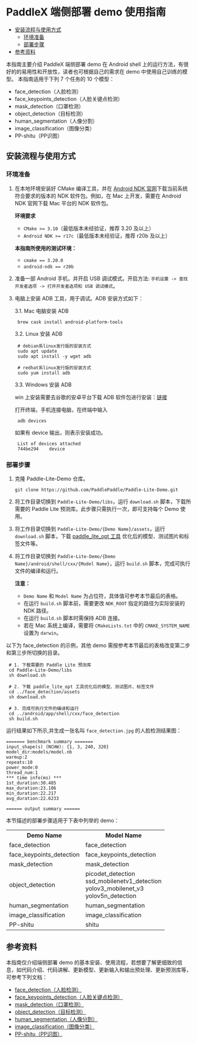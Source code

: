 # PaddleX 端侧部署 demo 使用指南

- [安装流程与使用方式](#安装流程与使用方式)
  - [环境准备](#环境准备)
  - [部署步骤](#部署步骤)
- [参考资料](#参考资料)

本指南主要介绍 PaddleX 端侧部署 demo 在 Android shell 上的运行方法，有很好的的易用性和开放性，读者也可根据自己的需求在 demo 中使用自己训练的模型。
本指南适用于下列 7 个任务的 10 个模型：
- face_detection（人脸检测）
- face_keypoints_detection（人脸关键点检测）
- mask_detection（口罩检测）
- object_detection（目标检测）
- human_segmentation（人像分割）
- image_classification（图像分类）
- PP-shitu（PP识图）

## 安装流程与使用方式

### 环境准备

1. 在本地环境安装好 CMake 编译工具，并在 [Android NDK 官网](https://developer.android.google.cn/ndk/downloads)下载当前系统符合要求的版本的 NDK 软件包。例如，在 Mac 上开发，需要在 Android NDK 官网下载 Mac 平台的 NDK 软件包。

    **环境要求**
    -  `CMake >= 3.10`（最低版本未经验证，推荐 3.20 及以上）
    -  `Android NDK >= r17c`（最低版本未经验证，推荐 r20b 及以上）
    
    **本指南所使用的测试环境：**
    -  `cmake == 3.20.0`
    -  `android-ndk == r20b`

2. 准备一部 Android 手机，并开启 USB 调试模式。开启方法: `手机设置 -> 查找开发者选项 -> 打开开发者选项和 USB 调试模式`。

3. 电脑上安装 ADB 工具，用于调试。ADB 安装方式如下：

    3.1. Mac 电脑安装 ADB

    ```shell
     brew cask install android-platform-tools
    ```

    3.2. Linux 安装 ADB

    ```shell
     # debian系linux发行版的安装方式
     sudo apt update
     sudo apt install -y wget adb

     # redhat系linux发行版的安装方式
     sudo yum install adb
    ```

    3.3. Windows 安装 ADB

    win 上安装需要去谷歌的安卓平台下载 ADB 软件包进行安装：[链接](https://developer.android.com/studio)

    打开终端，手机连接电脑，在终端中输入

    ```shell
     adb devices
    ```

    如果有 device 输出，则表示安装成功。

    ```shell
     List of devices attached
     744be294    device
    ```

### 部署步骤

1. 克隆 Paddle-Lite-Demo 仓库。

    ```shell
    git clone https://github.com/PaddlePaddle/Paddle-Lite-Demo.git
    ```

2. 将工作目录切换到 `Paddle-Lite-Demo/libs`，运行 `download.sh` 脚本，下载所需要的 Paddle Lite 预测库。此步骤只需执行一次，即可支持每个 Demo 使用。

3. 将工作目录切换到 `Paddle-Lite-Demo/{Demo Name}/assets`，运行 `download.sh` 脚本，下载 [paddle_lite_opt 工具](https://www.paddlepaddle.org.cn/lite/v2.10/user_guides/model_optimize_tool.html) 优化后的模型、测试图片和标签文件等。

4. 将工作目录切换到 `Paddle-Lite-Demo/{Demo Name}/android/shell/cxx/{Model Name}`，运行 `build.sh` 脚本，完成可执行文件的编译和运行。

    **注意：**
    - `Demo Name` 和 `Model Name` 为占位符，具体值可参考本节最后的表格。
    - 在运行 `build.sh` 脚本前，需要更改 `NDK_ROOT` 指定的路径为实际安装的 NDK 路径。
    - 在运行 `build.sh` 脚本时需保持 ADB 连接。
    - 若在 Mac 系统上编译，需要将 `CMakeLists.txt` 中的 `CMAKE_SYSTEM_NAME` 设置为 `darwin`。

以下为 face_detection 的示例，其他 demo 需按参考本节最后的表格改变第二步和第三步所切换的目录。

```shell
 # 1. 下载需要的 Paddle Lite 预测库
 cd Paddle-Lite-Demo/libs
 sh download.sh

 # 2. 下载 paddle_lite_opt 工具优化后的模型、测试图片、标签文件
 cd ../face_detection/assets
 sh download.sh

 # 3. 完成可执行文件的编译和运行
 cd ../android/app/shell/cxx/face_detection
 sh build.sh
```

运行结果如下所示,并生成一张名叫 `face_detection.jpg` 的人脸检测结果图：

```text
======= benchmark summary =======
input_shape(s) (NCHW): {1, 3, 240, 320}
model_dir:models/model.nb
warmup:2
repeats:10
power_mode:0
thread_num:1
*** time info(ms) ***
1st_duration:30.485
max_duration:23.106
min_duration:22.217
avg_duration:22.6233

====== output summary ====== 

``` 
本节描述的部署步骤适用于下表中列举的 demo：

  <table>
    <tr>
      <th>Demo Name</th>
      <th>Model Name</th>
    </tr>
    <tr>
      <td>face_detection</td>
      <td>face_detection</td>
    </tr>
    <tr>
      <td>face_keypoints_detection</td>
      <td>face_keypoints_detection</td>
    </tr>
    <tr>
      <td>mask_detection</td>
      <td>mask_detection</td>
    </tr>
    <tr>
      <td>object_detection</td>
      <td>picodet_detection<br/>ssd_mobilenetv1_detection<br/>yolov3_mobilenet_v3<br/>yolov5n_detection</td>
    </tr>
    <tr>
      <td>human_segmentation</td>
      <td>human_segmentation</td>
    </tr>
    <tr>
      <td>image_classification</td>
      <td>image_classification</td>
    </tr>
    <tr>
      <td>PP-shitu</td>
      <td>shitu</td>
    </tr>
  </table>

## 参考资料
本指南仅介绍端侧部署 demo 的基本安装、使用流程，若想要了解更细致的信息，如代码介绍、代码讲解、更新模型、更新输入和输出预处理、更新预测库等，可参考下列文档：

- [face_detection（人脸检测）](https://github.com/PaddlePaddle/Paddle-Lite-Demo/tree/develop/face_detection/android/shell/cxx/face_detection/README.md)
- [face_keypoints_detection（人脸关键点检测）](https://github.com/PaddlePaddle/Paddle-Lite-Demo/tree/develop/face_keypoints_detection/android/shell/cxx/face_keypoints_detection/README.md)
- [mask_detection（口罩检测）](https://github.com/PaddlePaddle/Paddle-Lite-Demo/tree/develop/mask_detection/android/shell/cxx/mask_detection/README.md)
- [object_detection（目标检测）](https://github.com/PaddlePaddle/Paddle-Lite-Demo/tree/develop/object_detection/android/shell/cxx/picodet_detection/README.md)
- [human_segmentation（人像分割）](https://github.com/PaddlePaddle/Paddle-Lite-Demo/tree/develop/human_segmentation/android/shell/cxx/human_segmentation/README.md)
- [image_classification（图像分类）](https://github.com/PaddlePaddle/Paddle-Lite-Demo/tree/develop/image_classification/android/shell/cxx/image_classification/README.md)
- [PP-shitu（PP识图）](https://github.com/PaddlePaddle/Paddle-Lite-Demo/tree/develop/PP_shitu/android/shell/cxx/shitu/README.md)